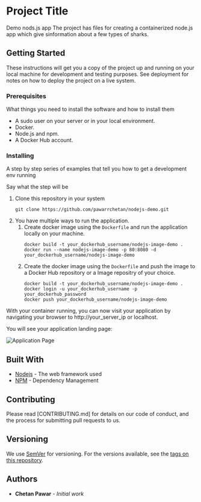 # Project Title

Demo nods.js app
The project has files for creating a containerized node.js app which give sinformation about a few types of sharks.

## Getting Started

These instructions will get you a copy of the project up and running on your local machine for development and testing purposes. See deployment for notes on how to deploy the project on a live system.

### Prerequisites

What things you need to install the software and how to install them

* A sudo user on your server or in your local environment.
* Docker.
* Node.js and npm.
* A Docker Hub account.

### Installing

A step by step series of examples that tell you how to get a development env running

Say what the step will be


1. Clone this repository in your system
    ```
    git clone https://github.com/pawarrchetan/nodejs-demo.git
    ```
2. You have multiple ways to run the application.
    1. Create docker image using the `Dockerfile` and run the application locally on your machine.
        ```
        docker build -t your_dockerhub_username/nodejs-image-demo .
        docker run --name nodejs-image-demo -p 80:8080 -d your_dockerhub_username/nodejs-image-demo 
        ```
    2. Create the docker image using the `Dockerfile` and push the image to a Docker Hub repository or a Image repositry of your choice. 
        ```
        docker build -t your_dockerhub_username/nodejs-image-demo .
        docker login -u your_dockerhub_username -p your_dockerhub_password
        docker push your_dockerhub_username/nodejs-image-demo
        ```

With your container running, you can now visit your application by navigating your browser to http://your_server_ip or localhost. 

You will see your application landing page:

![Application Page ](https://assets.digitalocean.com/articles/docker_node_image/node_image_landing.png)

## Built With

* [Nodejs](https://nodejs.org/en/docs/) - The web framework used
* [NPM](https://www.npmjs.com/) - Dependency Management

## Contributing

Please read [CONTRIBUTING.md] for details on our code of conduct, and the process for submitting pull requests to us.

## Versioning

We use [SemVer](http://semver.org/) for versioning. For the versions available, see the [tags on this repository](https://github.com/your/project/tags). 

## Authors

* **Chetan Pawar** - *Initial work*
